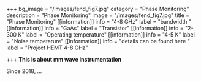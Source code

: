 +++
bg_image = "/images/fend_fig7.jpg"
category = "Phase Monitoring"
description = "Phase Monitoring"
image = "/images/fend_fig7.jpg"
title = "Phase Monitoring"
[[information]]
info = "4-8 GHz"
label = "bandwidth "
[[information]]
info = "GaAs"
label = "Transistor"
[[information]]
info = "2-300 K"
label = "Operating temperature"
[[information]]
info = "4-5 K"
label = "Noise tempetarure"
[[information]]
info = "details can be found here "
label = "Project HEMT 4-8 GHz"

+++
**This is about mm wave instrumentation**

Since 2018, ...